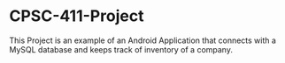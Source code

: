 # CPSC-411-Project

This Project is an example of an Android Application that connects with a MySQL database and keeps track of inventory of a company.
